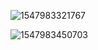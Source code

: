 ![1547983321767](C:\Users\lchitrag\AppData\Roaming\Typora\typora-user-images\1547983321767.png) 

![1547983450703](C:\Users\lchitrag\AppData\Roaming\Typora\typora-user-images\1547983450703.png)